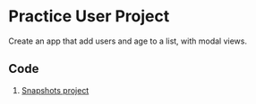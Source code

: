 # Practice User Project

Create an app that add users and age to a list, with modal views.

## Code

1. [Snapshots project](https://github.com/academind/react-complete-guide-code/tree/08-practice-project)
